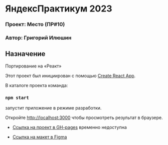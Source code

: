 # ЯндексПрактикум 2023
### Проект: Место (ПР#10)
### Автор: Григорий Илюшин

## Назначение ##

Портирование на «Реакт»

Этот проект был инициирован с помощью [Create React App](https://github.com/facebook/create-react-app).

В каталоге проекта команда:
### `npm start`
запустит приложение в режиме разработки.

Откройте [http://localhost:3000](http://localhost:3000) чтобы просмотреть результат в браузере.

* [Cсылка на проект в GH-pages](https://ilushingl.github.io/mesto/) временно недоступна

* [Ссылка на макет в Figma](https://www.figma.com/file/2cn9N9jSkmxD84oJik7xL7/JavaScript.-Sprint-4?node-id=0%3A1)
